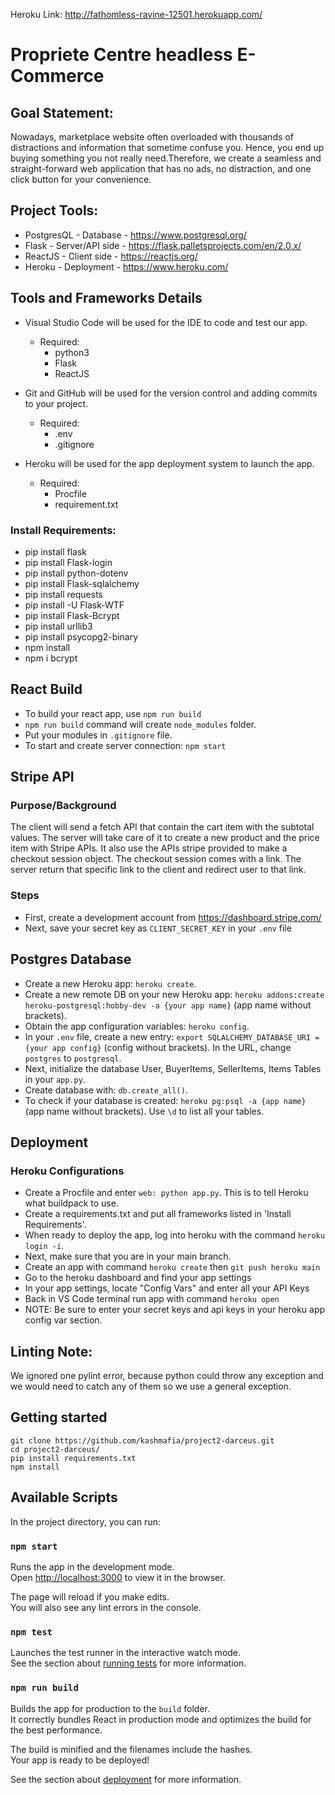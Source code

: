 Heroku Link: http://fathomless-ravine-12501.herokuapp.com/

# Propriete Centre headless E-Commerce

## Goal Statement:
Nowadays, marketplace website often overloaded with thousands of distractions and information that sometime confuse you. Hence, you end up buying something you not really need.Therefore, we create a seamless and straight-forward web application that has no ads, no distraction, and one click button for your convenience.

## Project Tools:
* PostgresQL - Database - https://www.postgresql.org/
* Flask - Server/API side - https://flask.palletsprojects.com/en/2.0.x/
* ReactJS - Client side - https://reactjs.org/
* Heroku - Deployment - https://www.heroku.com/

## Tools and Frameworks Details
* Visual Studio Code will be used for the IDE to code and test our app.
  * Required:
    * python3
    * Flask
    * ReactJS

* Git and GitHub will be used for the version control and adding commits to your project.
  * Required:
    * .env
    * .gitignore

* Heroku will be used for the app deployment system to launch the app.
  * Required:
    * Procfile
    * requirement.txt



### Install Requirements:
* pip install flask
* pip install Flask-login
* pip install python-dotenv
* pip install Flask-sqlalchemy
* pip install requests
* pip install -U Flask-WTF
* pip install Flask-Bcrypt
* pip install urllib3
* pip install psycopg2-binary
* npm install
* npm i bcrypt


## React Build
* To build your react app, use ```npm run build```
* ```npm run build``` command will create ```node_modules``` folder.
* Put your modules in ```.gitignore``` file.
* To start and create server connection: ```npm start```

## Stripe API
### Purpose/Background
The client will send a fetch API that contain the cart item with the subtotal values.
The server will take care of it to create a new product and the price item with Stripe APIs.
It also use the APIs stripe provided to make a checkout session object. The checkout session comes with a link.
The server return that specific link to the client and redirect user to that link.

### Steps
* First, create a development account from https://dashboard.stripe.com/
* Next, save your secret key as ```CLIENT_SECRET_KEY``` in your ```.env``` file

## Postgres Database
* Create a new Heroku app: ```heroku create```.
* Create a new remote DB on your new Heroku app: ```heroku addons:create heroku-postgresql:hobby-dev -a {your app name}``` (app name without brackets).
* Obtain the app configuration variables: ```heroku config```.
* In your ```.env``` file, create a new entry: ```export SQLALCHEMY_DATABASE_URI = {your app config}``` (config without brackets). In the URL, change ```postgres``` to ```postgresql```.
* Next, initialize the database User, BuyerItems, SellerItems, Items Tables in your ```app.py```.
* Create database with: ```db.create_all()```.
* To check if your database is created: ```heroku pg:psql -a {app name}``` (app name without brackets). Use ```\d``` to list all your tables.


## Deployment
### Heroku Configurations 
* Create a Procfile and enter ```web: python app.py```. This is to tell Heroku what buildpack to use.
* Create a requirements.txt and put all frameworks listed in 'Install Requirements'.
* When ready to deploy the app, log into heroku with the command ```heroku login -i```.
* Next, make sure that you are in your main branch.
* Create an app with command ```heroku create``` then ```git push heroku main```
* Go to the heroku dashboard and find your app settings
* In your app settings, locate "Config Vars" and enter all your API Keys
* Back in VS Code terminal run app with command ```heroku open```
* NOTE: Be sure to enter your secret keys and api keys in your heroku app config var section.


## Linting Note:
We ignored one pylint error, because python could throw any exception and we would need to catch any of them so we use a general exception.

## Getting started
```
git clone https://github.com/kashmafia/project2-darceus.git
cd project2-darceus/
pip install requirements.txt
npm install
```

## Available Scripts

In the project directory, you can run:

### `npm start`

Runs the app in the development mode.\
Open [http://localhost:3000](http://localhost:3000) to view it in the browser.

The page will reload if you make edits.\
You will also see any lint errors in the console.

### `npm test`

Launches the test runner in the interactive watch mode.\
See the section about [running tests](https://facebook.github.io/create-react-app/docs/running-tests) for more information.

### `npm run build`

Builds the app for production to the `build` folder.\
It correctly bundles React in production mode and optimizes the build for the best performance.

The build is minified and the filenames include the hashes.\
Your app is ready to be deployed!

See the section about [deployment](https://facebook.github.io/create-react-app/docs/deployment) for more information.






